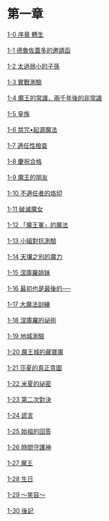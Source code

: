# 第一章



[1-0 序章 轉生](./1-0.md)
<br /><br />
[1-1 德魯佐蓋多的邀請函](./1-1.md)
<br /><br />
[1-2 太過弱小的子孫](./1-2.md)
<br /><br />
[1-3 實戰測驗](./1-3.md)
<br /><br />
[1-4 魔王的常識，兩千年後的非常識](./1-4.md)
<br /><br />
[1-5 皇族](./1-5.md)
<br /><br />
[1-6 禁咒•起源魔法](./1-6.md)
<br /><br />
[1-7 適任性檢查](./1-7.md)
<br /><br />
[1-8 慶祝合格](./1-8.md)
<br /><br />
[1-9 魔王的朋友](./1-9.md)
<br /><br />
[1-10 不適任者的烙印](./1-10.md)
<br /><br />
[1-11 破滅魔女](./1-11.md)
<br /><br />
[1-12 「魔王軍」的魔法](./1-12.md)
<br /><br />
[1-13 小組對抗測驗](./1-13.md)
<br /><br />
[1-14 天壤之別的魔力](./1-14.md)
<br /><br />
[1-15 涅庫羅姐妹](./1-15.md)
<br /><br />
[1-16 最初也是最後的──](./1-16.md)
<br /><br />
[1-17 大魔法訓練](./1-17.md)
<br /><br />
[1-18 涅庫羅的祕術](./1-18.md)
<br /><br />
[1-19 地城測驗](./1-19.md)
<br /><br />
[1-20 魔王城的藏寶庫](./1-20.md)
<br /><br />
[1-21 莎夏的真正意圖](./1-21.md)
<br /><br />
[1-22 米夏的祕密](./1-22.md)
<br /><br />
[1-23 第二次對決](./1-23.md)
<br /><br />
[1-24 謊言](./1-24.md)
<br /><br />
[1-25 始祖的回答](./1-25.md)
<br /><br />
[1-26 時間守護神](./1-26.md)
<br /><br />
[1-27 魔王](./1-27.md)
<br /><br />
[1-28 生日](./1-28.md)
<br /><br />
[1-29 ～笑容～](./1-29.md)
<br /><br />
[1-30 後記](./1-30.md)
<br /><br />


